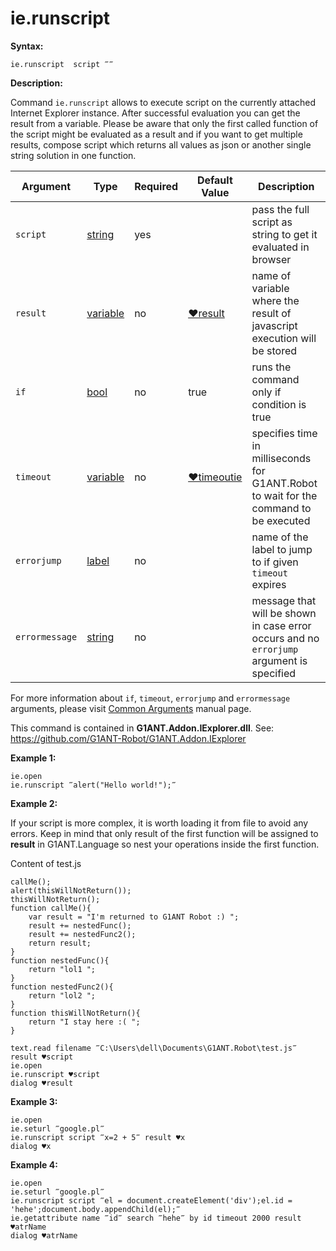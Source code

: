 # ie.runscript

**Syntax:**

```G1ANT
ie.runscript  script ‴‴ 
```

**Description:**

Command `ie.runscript` allows to execute script on the currently attached Internet Explorer instance. After successful evaluation you can get the result from a variable. 
Please be aware that only the first called function of the script might be evaluated as a result and if you want to get multiple results, compose script which returns all values as json or another single string solution in one function.

| Argument | Type | Required | Default Value | Description |
| -------- | ---- | -------- | ------------- | ----------- |
|`script`| [string](https://github.com/G1ANT-Robot/G1ANT.Manual/blob/master/G1ANT-Language/Structures/string.md) | yes|  | pass the full script as string to get it evaluated in browser |
|`result`| [variable](https://github.com/G1ANT-Robot/G1ANT.Manual/blob/master/G1ANT-Language/Special-Characters/variable.md) | no | [♥result](https://github.com/G1ANT-Robot/G1ANT.Manual/blob/master/G1ANT-Language/Common-Arguments.md)  | name of variable where the result of javascript execution will be stored |
|`if`| [bool](https://github.com/G1ANT-Robot/G1ANT.Manual/blob/master/G1ANT-Language/Structures/bool.md) | no | true | runs the command only if condition is true |
|`timeout`| [variable](https://github.com/G1ANT-Robot/G1ANT.Manual/blob/master/G1ANT-Language/Special-Characters/variable.md) | no | [♥timeoutie](https://github.com/G1ANT-Robot/G1ANT.Manual/blob/master/G1ANT-Language/Variables/Special-Variables.md) | specifies time in milliseconds for G1ANT.Robot to wait for the command to be executed |
|`errorjump` | [label](https://github.com/G1ANT-Robot/G1ANT.Manual/blob/master/G1ANT-Language/Structures/label.md) | no | | name of the label to jump to if given `timeout` expires |
|`errormessage`| [string](https://github.com/G1ANT-Robot/G1ANT.Manual/blob/master/G1ANT-Language/Structures/string.md) | no |  | message that will be shown in case error occurs and no `errorjump` argument is specified |

For more information about `if`, `timeout`, `errorjump` and `errormessage` arguments, please visit [Common Arguments](https://github.com/G1ANT-Robot/G1ANT.Manual/blob/master/G1ANT-Language/Common-Arguments.md)  manual page.

This command is contained in **G1ANT.Addon.IExplorer.dll**.
See: https://github.com/G1ANT-Robot/G1ANT.Addon.IExplorer

**Example 1:**

```G1ANT
ie.open
ie.runscript ‴alert("Hello world!");‴
```

 

**Example 2:**

If your script is more complex, it is worth loading it from file to avoid any errors. Keep in mind that only result of the first function will be assigned to **result** in G1ANT.Language so nest your operations inside the first function.

Content of test.js

```G1ANT
callMe();
alert(thisWillNotReturn());
thisWillNotReturn();
function callMe(){
	var result = "I'm returned to G1ANT Robot :) ";
	result += nestedFunc();
	result += nestedFunc2();
	return result;
}
function nestedFunc(){
	return "lol1 ";
}
function nestedFunc2(){
	return "lol2 ";
}
function thisWillNotReturn(){
	return "I stay here :( ";
}
```

 

```G1ANT
text.read filename ‴C:\Users\dell\Documents\G1ANT.Robot\test.js‴ result ♥script
ie.open
ie.runscript ♥script 
dialog ♥result
```

 

**Example 3:**

```G1ANT
ie.open
ie.seturl ‴google.pl‴
ie.runscript script ‴x=2 + 5‴ result ♥x
dialog ♥x
```

**Example 4:**

```G1ANT
ie.open
ie.seturl ‴google.pl‴
ie.runscript script ‴el = document.createElement('div');el.id = 'hehe';document.body.appendChild(el);‴
ie.getattribute name ‴id‴ search ‴hehe‴ by id timeout 2000 result ♥atrName
dialog ♥atrName
```
